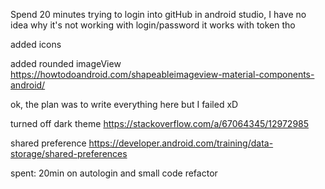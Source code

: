Spend 20 minutes trying to login into gitHub in android studio,
I have no idea why it's not working with login/password
it works with token tho

added icons 

added rounded imageView 
https://howtodoandroid.com/shapeableimageview-material-components-android/

ok, the plan was to write everything here but I failed xD

turned off dark theme 
https://stackoverflow.com/a/67064345/12972985

shared preference 
https://developer.android.com/training/data-storage/shared-preferences

spent:
20min on autologin and small code refactor



